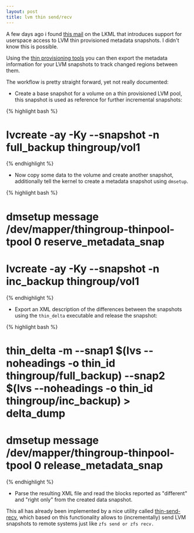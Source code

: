 ```yaml
---
layout: post
title: lvm thin send/recv
---
```


A few days ago i found [this
mail](https://git.kernel.org/pub/scm/linux/kernel/git/torvalds/linux.git/commit/?id=cc8394d86f045b86ff303d3c9e4ce47d97148951)
on the LKML that introduces support for userspace access to LVM thin
provisioned metadata snapshots. I didn't know this is possible.

Using the [thin provisioning
tools](https://github.com/jthornber/thin-provisioning-tools) you can then
export the metadata information for your LVM snapshots to track changed regions
between them.

The workflow is pretty straight forward, yet not really documented:

 * Create a base snapshot for a volume on a thin provisioned LVM pool, this
   snapshot is used as reference for further incremental snapshots:

{% highlight bash %}
# lvcreate -ay -Ky --snapshot -n full_backup thingroup/vol1
{% endhighlight %}

 * Now copy some data to the volume and create another snapshot, additionally
   tell the kernel to create a metadata snapshot using `dmsetup`.

{% highlight bash %}
  # dmsetup message /dev/mapper/thingroup-thinpool-tpool 0 reserve_metadata_snap
  # lvcreate -ay -Ky --snapshot -n inc_backup thingroup/vol1
{% endhighlight %}

 * Export an XML description of the differences between the snapshots using the
   `thin_delta` executable and release the snapshot:

{% highlight bash %}
  # thin_delta  -m --snap1 $(lvs --noheadings -o thin_id thingroup/full_backup) --snap2 $(lvs --noheadings -o thin_id thingroup/inc_backup) > delta_dump
  # dmsetup message /dev/mapper/thingroup-thinpool-tpool 0 release_metadata_snap
{% endhighlight %}

 * Parse the resulting XML file and read the blocks reported as "different" and
   "right only" from the created data snapshot.

This all has already been implemented by a nice utility called
[thin-send-recv](https://github.com/LINBIT/thin-send-recv), which based on this
functionality allows to (incrementally) send LVM snapshots to remote systems
just like `zfs send or zfs recv.`
